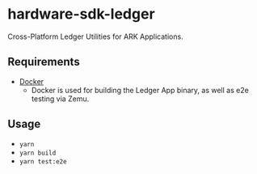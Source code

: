 # hardware-sdk-ledger
 Cross-Platform Ledger Utilities for ARK Applications.

## Requirements

- [Docker](https://docs.docker.com/get-docker/)
   - Docker is used for building the Ledger App binary, as well as e2e testing via Zemu.

## Usage

- `yarn`
- `yarn build`
- `yarn test:e2e`
